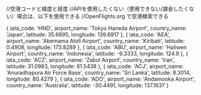 //空港コードと緯度と経度
//APIを使用したくない（使用できない/課金したくない）場合は、以下を使用できる
//OpenFlights.org  で空港検索できる

{
  iata_code: 'HND',
  airport_name: 'Tokyo Haneda Airport',
  country_name: 'Japan',
  latitude: 35.6895,
  longitude: 139.6917
},
{
  iata_code: 'AEA',
  airport_name: 'Abemama Atoll Airport',
  country_name: 'Kiribati',
  latitude: 0.4908,
  longitude: 173.8289
},
{
  iata_code: 'ABU',
  airport_name: 'Haliwen Airport',
  country_name: 'Indonesia',
  latitude: -9.3333,
 longitude: 124.9
},
{
  iata_code: 'ACZ',
  airport_name: 'Zabol Airport',
  country_name: 'Iran',
  latitude: 31.0983,
  longitude: 61.5438
},
{
  iata_code: 'ACJ',
  airport_name: 'Anuradhapura Air Force Base',
  country_name: 'Sri Lanka',
  latitude: 8.3014,
  longitude: 80.4279
},
{
  iata_code: 'ADO',
  airport_name: 'Andamooka Airport',
  country_name: 'Australia',
  latitude: -30.4491,
  longitude: 137.1637
}